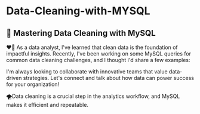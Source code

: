 # Data-Cleaning-with-MYSQL

## 🚀 Mastering Data Cleaning with MySQL

❤️‍🔥 As a data analyst, l've learned that clean data is the foundation of impactful insights.
Recently, l've been working on some MySQL queries for common data cleaning challenges, and I thought l'd share a few examples:

I'm always looking to collaborate with innovative teams that value data-driven strategies. Let's connect and talk about how data can power success for your organization!

🌪️Data cleaning is a crucial step in the analytics workflow, and MySQL makes it efficient and repeatable.
